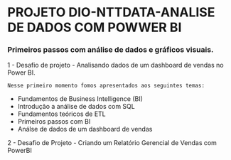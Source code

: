 # PROJETO DIO-NTTDATA-ANALISE DE DADOS COM POWWER BI

### Primeiros passos com análise de dados e gráficos visuais.
1 - Desafio de projeto  - Analisando dados de um dashboard de vendas no Power BI.

    Nesse primeiro momento fomos apresentados aos seguintes temas:
* Fundamentos de Business Intelligence (BI)
* Introdução a análise de dados com SQL
* Fundamentos teóricos de ETL
* Primeiros passos com BI
* Análse de dados de um dashboard de vendas

2 - Desafio de Projeto - Criando um Relatório Gerencial de Vendas com PowerBI